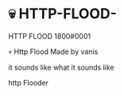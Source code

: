 # 💀 HTTP-FLOOD-
HTTP FLOOD 1800#0001

💀 Http Flood Made by vanis 

it sounds like what it sounds like 
                                                 
                                                 
http Flooder 
